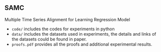 ## SAMC

Multiple Time Series Alignment for Learning Regression Model

+ `code/` includes the codes for experiments in python
+ `data/` includes the datasets used in experiments, the details and links of the datasets could be found in paper.
+ `proofs.pdf` provides all the proofs and additional experimental results. 

